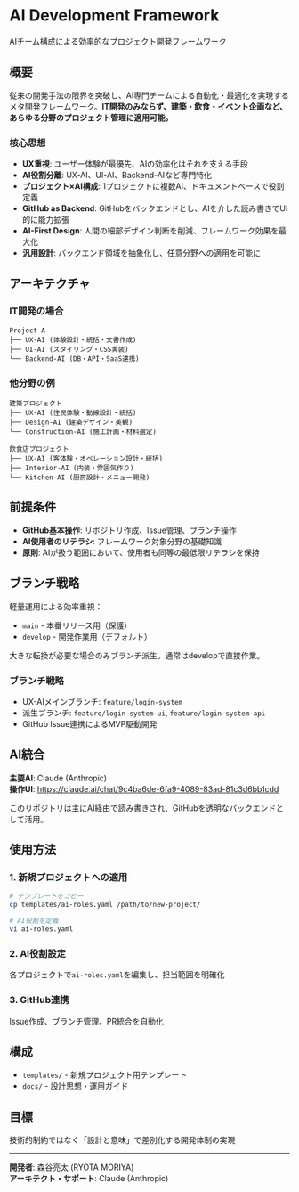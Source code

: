 # AI Development Framework

AIチーム構成による効率的なプロジェクト開発フレームワーク

## 概要

従来の開発手法の限界を突破し、AI専門チームによる自動化・最適化を実現するメタ開発フレームワーク。**IT開発のみならず、建築・飲食・イベント企画など、あらゆる分野のプロジェクト管理に適用可能。**

### 核心思想

- **UX重視**: ユーザー体験が最優先、AIの効率化はそれを支える手段
- **AI役割分離**: UX-AI、UI-AI、Backend-AIなど専門特化
- **プロジェクト×AI構成**: 1プロジェクトに複数AI、ドキュメントベースで役割定義
- **GitHub as Backend**: GitHubをバックエンドとし、AIを介した読み書きでUI的に能力拡張
- **AI-First Design**: 人間の細部デザイン判断を削減、フレームワーク効果を最大化
- **汎用設計**: バックエンド領域を抽象化し、任意分野への適用を可能に

## アーキテクチャ

### IT開発の場合
```
Project A
├── UX-AI (体験設計・統括・文書作成)
├── UI-AI (スタイリング・CSS実装)
└── Backend-AI (DB・API・SaaS連携)
```

### 他分野の例
```
建築プロジェクト
├── UX-AI (住民体験・動線設計・統括)
├── Design-AI (建築デザイン・美観)
└── Construction-AI (施工計画・材料選定)

飲食店プロジェクト
├── UX-AI (客体験・オペレーション設計・統括)
├── Interior-AI (内装・雰囲気作り)
└── Kitchen-AI (厨房設計・メニュー開発)
```

## 前提条件

- **GitHub基本操作**: リポジトリ作成、Issue管理、ブランチ操作
- **AI使用者のリテラシ**: フレームワーク対象分野の基礎知識
- **原則**: AIが扱う範囲において、使用者も同等の最低限リテラシを保持

## ブランチ戦略

軽量運用による効率重視：

- `main` - 本番リリース用（保護）
- `develop` - 開発作業用（デフォルト）

大きな転換が必要な場合のみブランチ派生。通常はdevelopで直接作業。

### ブランチ戦略
- UX-AIメインブランチ: `feature/login-system`
- 派生ブランチ: `feature/login-system-ui`, `feature/login-system-api`
- GitHub Issue連携によるMVP駆動開発

## AI統合

**主要AI**: Claude (Anthropic)  
**操作UI**: https://claude.ai/chat/9c4ba6de-6fa9-4089-83ad-81c3d6bb1cdd

このリポジトリは主にAI経由で読み書きされ、GitHubを透明なバックエンドとして活用。

## 使用方法

### 1. 新規プロジェクトへの適用

```bash
# テンプレートをコピー
cp templates/ai-roles.yaml /path/to/new-project/

# AI役割を定義
vi ai-roles.yaml
```

### 2. AI役割設定

各プロジェクトで`ai-roles.yaml`を編集し、担当範囲を明確化

### 3. GitHub連携

Issue作成、ブランチ管理、PR統合を自動化

## 構成

- `templates/` - 新規プロジェクト用テンプレート
- `docs/` - 設計思想・運用ガイド

## 目標

技術的制約ではなく「設計と意味」で差別化する開発体制の実現

---

**開発者**: 森谷亮太 (RYOTA MORIYA)  
**アーキテクト・サポート**: Claude (Anthropic)
